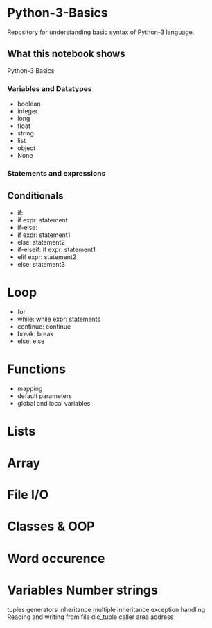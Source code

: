 # Python-3-Basics

Repository for understanding basic syntax of Python-3 language.

## What this notebook shows

Python-3 Basics

### Variables and Datatypes

* boolean
* integer
* long
* float
* string
* list
* object
* None

### Statements and expressions 

## Conditionals
* if:
* if expr: statement
* if-else:
* if expr: statement1
* else: statement2
* if-elseif: if expr: statement1
* elif expr: statement2
* else: statement3

# Loop
* for
* while: while expr: statements
* continue: continue
* break: break
* else: else

# Functions
* mapping
* default parameters
* global and local variables

# Lists

# Array

# File I/O

# Classes & OOP

# Word occurence

# Variables Number strings
tuples
generators
inheritance
multiple inheritance
exception handling
Reading and writing from file
dic_tuple
caller 
area
address
